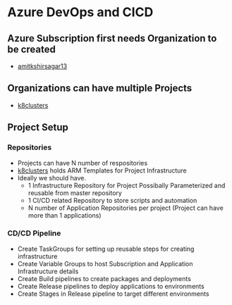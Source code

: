 # Azure DevOps and CICD
## Azure Subscription first needs Organization to be created 
- [amitkshirsagar13](https://dev.azure.com/amitkshirsagar13)

## Organizations can have multiple Projects
- [k8clusters](https://dev.azure.com/amitkshirsagar13/k8clusters)

## Project Setup
### Repositories
- Projects can have N number of respositories
- [k8clusters](https://dev.azure.com/amitkshirsagar13/_git/k8clusters) holds ARM Templates for Project Infrastructure
- Ideally we should have.
  - 1 Infrastructure Repository for Project Possibally Parameterized and reusable from master repository
  - 1 CI/CD related Repository to store scripts and automation
  - N number of Application Repositories per project (Project can have more than 1 applications)

### CD/CD Pipeline
- Create TaskGroups for setting up reusable steps for creating infrastructure
- Create Variable Groups to host Subscription and Application Infrastructure details
- Create Build pipelines to create packages and deployments
- Create Release pipelines to deploy applications to environments
- Create Stages in Release pipeline to target different environments

